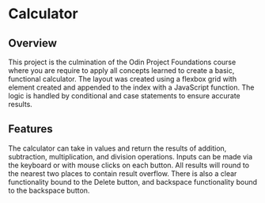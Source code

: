 # Calculator

## Overview
This project is the culmination of the Odin Project Foundations course where you are require to apply all concepts learned to create
a basic, functional calculator. The layout was created using a flexbox grid with element created and appended to the index with a 
JavaScript function. The logic is handled by conditional and case statements to ensure accurate results.
## Features
The calculator can take in values and return the results of addition, subtraction, multiplication, and division operations. Inputs can be made
via the keyboard or with mouse clicks on each button. All results will round to the nearest two places to contain result overflow. There is also a clear functionality bound to the Delete button, and backspace functionality bound to the backspace button. 
